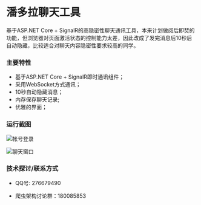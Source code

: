 
# 潘多拉聊天工具

基于ASP.NET Core + SignalR的高隐密性聊天通讯工具，本来计划做阅后即焚的功能，但浏览器对页面激活状态的控制能力太差，因此改成了发完消息后10秒后自动隐藏，比较适合对聊天内容隐密性要求较高的同学。


### 主要特性

- 基于ASP.NET Core + SignalR即时通讯组件；
- 采用WebSocket方式通讯；
- 10秒自动隐藏消息；
- 内存保存聊天记录;
- 优雅的界面；


### 运行截图	

![帐号登录](https://github.com/coldicelion/Encryption-Web-Chat/blob/master/src/Wesley.Component.WebChat.Example/Resources/login.png?raw=true)

![聊天窗口](https://github.com/coldicelion/Encryption-Web-Chat/blob/master/src/Wesley.Component.WebChat.Example/Resources/chat.png?raw=true)


### 技术探讨/联系方式

- QQ号: 276679490

- 爬虫架构讨论群：180085853



